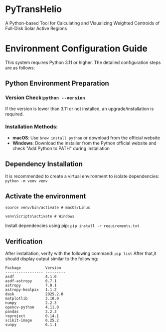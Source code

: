 # PyTransHelio
A Python-based Tool for Calculating and Visualizing Weighted Centroids of Full-Disk Solar Active Regions  

# Environment Configuration Guide

This system requires Python 3.11 or higher. The detailed configuration steps are as follows:

## Python Environment Preparation

### Version Check:`python --version`

If the version is lower than 3.11 or not installed, an upgrade/installation is required.

### Installation Methods:
- **macOS**: Use `brew install python` or download from the official website  
- **Windows**: Download the installer from the Python official website and check "Add Python to PATH" during installation  

## Dependency Installation

It is recommended to create a virtual environment to isolate dependencies:
`python -m venv venv`

## Activate the environment

```
source venv/bin/activate # macOS/Linux

venv\Scripts\activate # Windows
```
Install dependencies using pip:
`pip install -r requirements.txt`

## Verification

After installation, verify with the following command: 
`pip list`
After that,it should display output similar to the following:
```
Package           Version
----------------- ---------
asdf              4.1.0
asdf-astropy      0.7.1
astropy           7.0.1
astropy-healpix   1.1.2
dask              2025.2.0
matplotlib        3.10.0
numpy             2.2.3
opencv-python     4.11.0
pandas            2.2.3
reproject         0.14.1
scikit-image      0.25.2
sunpy             6.1.1
```

